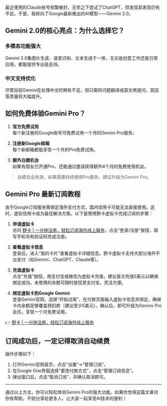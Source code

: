 最近使用的Claude账号频繁被封，无奈之下尝试了ChatGPT，但发现其表现仍有不足。于是，我转向了Google最新推出的AI模型——Gemini 2.0。

## Gemini 2.0的核心亮点：为什么选择它？

### 多模态功能强大
Gemini 2.0集图片生成、语音识别、文本生成于一体，无论是创意工作还是日常应用，都能提供专业级支持。

### 中文支持优化
尽管目前Gemini在处理中文时稍有不足，但只需将问题翻译成英文再提问，其回答质量将大幅提升。

## 如何免费体验Gemini Pro？

1. **官方免费试用**  
   每个新注册的Google账号可免费试用一个月的Gemini Pro服务。

2. **注册新Google邮箱**  
   每个新邮箱都能享受一个月的Pro免费试用。

3. **额外白嫖机会**  
   如果有朋友已开通Pro，还能通过邀请获得额外4个月的免费使用机会。

> 白嫖总会失效，如果需要持续使用Pro服务，建议升级为Gemini Pro。

## Gemini Pro 最新订阅教程

由于Google订阅服务需绑定海外支付方式，国内信用卡可能无法直接使用。这时，虚拟信用卡成为最佳解决方案。以下是使用野卡虚拟卡完成订阅的步骤：

1. **申请虚拟卡**  
   访问 [野卡 | 一分钟注册，轻松订阅海外线上服务](https://bit.ly/bewildcard)，点击“登录/注册”按钮，填写手机号和验证码完成注册。

2. **查看虚拟卡信息**  
   登录后，进入“我的卡片”查看虚拟卡详细信息。野卡虚拟卡支持大部分海外平台支付（如Gemini、ChatGPT、Claude等）。

3. **充值虚拟卡**  
   点击“充值”按钮，用支付宝或微信为虚拟卡充值，建议首次充值5美元以确保绑定成功。未使用的余额可随时提现至支付宝，灵活方便。

4. **绑定虚拟卡到Google Gemini**  
   登录Gemini官网，选择“开始试用”，在付款页面输入虚拟卡信息并绑定，确保卡内余额足够覆盖预扣款（建议至少5美元）。确认后，即可升级为Gemini Pro会员，享受一个月免费试用。

👉 [野卡 | 一分钟注册，轻松订阅海外线上服务](https://bit.ly/bewildcard)

## 订阅成功后，一定记得取消自动续费

操作步骤如下：

1. 打开Gemini官网首页，点击“设置”→“管理订阅”。
2. 在Google One界面选择“更改付款方式”，点击“管理订阅信息”。
3. 弹出窗口后，点击“取消订阅”，并确认取消即可。

---

通过以上方法，你可以轻松体验Gemini Pro的强大功能。如果你觉得这篇文章对你有帮助，不妨分享给更多人，让大家一起享受AI技术的便利！